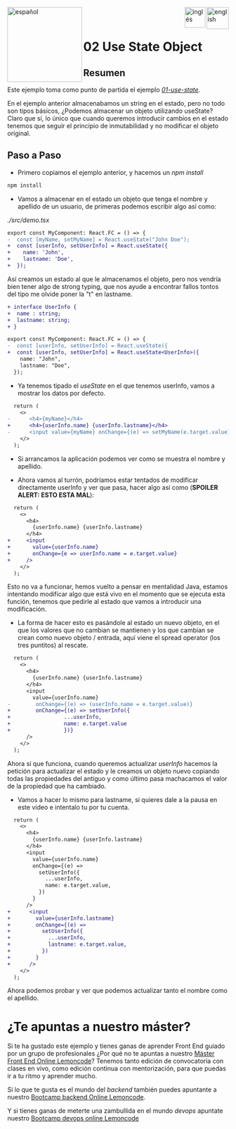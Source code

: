 [<img align="left" src="https://images.squarespace-cdn.com/content/v1/56cdb491a3360cdd18de5e16/1536155167931-3JJ7O74IM4QP88L0RQS9/3_200.png" alt="español" width="170"/>](https://lemoncode.net/) 


[<img align="right" src="https://upload.wikimedia.org/wikipedia/commons/thumb/7/7c/Spain_flag_icon.svg/1200px-Spain_flag_icon.svg.png" alt="english" width="50"/>](https://github.com/Lemoncode/react-hooks-by-example/blob/master/02-use-state-object/Readme_es.md)
[<img align="right" src="https://assets.stickpng.com/images/580b585b2edbce24c47b2836.png" alt="inglés" width="47"/>](https://github.com/Lemoncode/react-hooks-by-example/blob/master/02-use-state-object/Readme.md)
  
<br>
<br>


# 02 Use State Object

## Resumen

Este ejemplo toma como punto de partida el ejemplo [_01-use-state_](https://github.com/Lemoncode/react-hooks-by-example/blob/master/01-use-state/Readme.md).

En el ejemplo anterior almacenabamos un string en el estado, pero
no todo son tipos básicos, ¿Podemos almacenar un objeto utilizando
useState? Claro que sí, lo único que cuando queremos introducir
cambios en el estado tenemos que seguir el principio de inmutabilidad
y no modificar el objeto original.

## Paso a Paso

- Primero copiamos el ejemplo anterior, y hacemos un _npm install_

```bash
npm install
```

- Vamos a almacenar en el estado un objeto que tenga el nombre
  y apellido de un usuario, de primeras podemos escribir algo así como:

_./src/demo.tsx_

```diff
export const MyComponent: React.FC = () => {
-  const [myName, setMyName] = React.useState("John Doe");
+  const [userInfo, setUserInfo] = React.useState({
+    name: 'John',
+    lastname: 'Doe',
+  });
```

Así creamos un estado al que le almacenamos el objeto, pero nos vendría
bien tener algo de strong typing, que nos ayude a encontrar fallos tontos
del tipo me olvide poner la "t" en lastname.

```diff
+ interface UserInfo {
+  name : string;
+  lastname: string;
+ }

export const MyComponent: React.FC = () => {
-  const [userInfo, setUserInfo] = React.useState({
+  const [userInfo, setUserInfo] = React.useState<UserInfo>({
    name: "John",
    lastname: "Doe",
  });
```

- Ya tenemos tipado el _useState_ en el que tenemos userInfo,
  vamos a mostrar los datos por defecto.

```diff
  return (
    <>
-      <h4>{myName}</h4>
+      <h4>{userInfo.name} {userInfo.lastname}</h4>
-      <input value={myName} onChange={(e) => setMyName(e.target.value)} />
    </>
  );
```

- Si arrancamos la aplicación podemos ver como se muestra el nombre y apellido.

- Ahora vamos al turrón, podríamos estar tentados de modificar directamente userInfo y
  ver que pasa, hacer algo así como (**SPOILER ALERT: ESTO ESTA MAL**):

```diff
  return (
    <>
      <h4>
        {userInfo.name} {userInfo.lastname}
      </h4>
+     <input
+       value={userInfo.name}
+       onChange={e => userInfo.name = e.target.value}
+     />
    </>
  );
```

Esto no va a funcionar, hemos vuelto a pensar en mentalidad Java,
estamos intentando modificar algo que está vivo en el momento
que se ejecuta esta función, tenemos que pedirle al estado
que vamos a introducir una modificación.

- La forma de hacer esto es pasándole al estado un nuevo objeto, en el que
  los valores que no cambian se mantienen y los que cambian se crean como
  nuevo objeto / entrada, aquí viene el spread operator (los tres puntitos)
  al rescate.

```diff
  return (
    <>
      <h4>
        {userInfo.name} {userInfo.lastname}
      </h4>
      <input
        value={userInfo.name}
-        onChange={(e) => (userInfo.name = e.target.value)}
+        onChange={(e) => setUserInfo({
+                 ...userInfo,
+                 name: e.target.value
+                 })}
      />
    </>
  );
```

Ahora sí que funciona, cuando queremos actualizar _userInfo_ hacemos
la petición para actualizar el estado y le creamos un objeto nuevo
copiando todas las propiedades del antiguo y como último pasa machacamos
el valor de la propiedad que ha cambiado.

- Vamos a hacer lo mismo para lastname, si quieres dale a la pausa en este
  video e intentalo tu por tu cuenta.

```diff
  return (
    <>
      <h4>
        {userInfo.name} {userInfo.lastname}
      </h4>
      <input
        value={userInfo.name}
        onChange={(e) =>
          setUserInfo({
            ...userInfo,
            name: e.target.value,
          })
        }
      />
+      <input
+        value={userInfo.lastname}
+        onChange={(e) =>
+          setUserInfo({
+            ...userInfo,
+            lastname: e.target.value,
+          })
+        }
+      />
    </>
  );
```

Ahora podemos probar y ver que podemos actualizar tanto el nombre como
el apellido.

# ¿Te apuntas a nuestro máster?

Si te ha gustado este ejemplo y tienes ganas de aprender Front End
guiado por un grupo de profesionales ¿Por qué no te apuntas a
nuestro [Máster Front End Online Lemoncode](https://lemoncode.net/master-frontend#inicio-banner)? Tenemos tanto edición de convocatoria
con clases en vivo, como edición continua con mentorización, para
que puedas ir a tu ritmo y aprender mucho.

Si lo que te gusta es el mundo del _backend_ también puedes apuntante a nuestro [Bootcamp backend Online Lemoncode](https://lemoncode.net/bootcamp-backend#bootcamp-backend/inicio).

Y si tienes ganas de meterte una zambullida en el mundo _devops_
apuntate nuestro [Bootcamp devops online Lemoncode](https://lemoncode.net/bootcamp-devops#bootcamp-devops/inicio)
